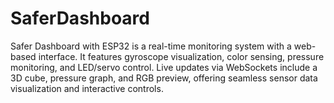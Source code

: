 # SaferDashboard
Safer Dashboard with ESP32 is a real-time monitoring system with a web-based interface. It features gyroscope visualization, color sensing, pressure monitoring, and LED/servo control. Live updates via WebSockets include a 3D cube, pressure graph, and RGB preview, offering seamless sensor data visualization and interactive controls.
